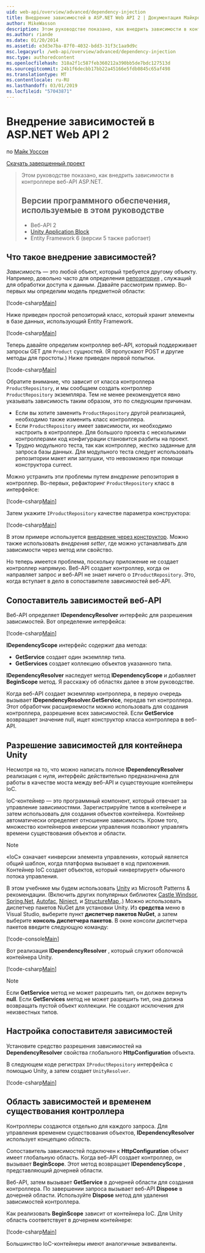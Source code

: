 ```yaml
---
uid: web-api/overview/advanced/dependency-injection
title: Внедрение зависимостей в ASP.NET Web API 2 | Документация Майкрософт
author: MikeWasson
description: Этом руководстве показано, как внедрить зависимости в контроллере веб-API ASP.NET. Версии программного обеспечения, используемые в руководстве Web API 2 Unity Application Block...
ms.author: riande
ms.date: 01/20/2014
ms.assetid: e3d3e7ba-87f0-4032-bdd3-31f3c1aa9d9c
msc.legacyurl: /web-api/overview/advanced/dependency-injection
msc.type: authoredcontent
ms.openlocfilehash: 318a2f1c587feb360212a390bb5de7bdc127513d
ms.sourcegitcommit: 24b1f6decbb17bb22a45166e5fdb0845c65af498
ms.translationtype: MT
ms.contentlocale: ru-RU
ms.lasthandoff: 03/01/2019
ms.locfileid: "57043871"
---
```

<a name="dependency-injection-in-aspnet-web-api-2"></a>Внедрение зависимостей в ASP.NET Web API 2
====================
по [Майк Уоссон](https://github.com/MikeWasson)

[Скачать завершенный проект](http://code.msdn.microsoft.com/ASP-NET-Web-API-Tutorial-468ee148)

> Этом руководстве показано, как внедрить зависимости в контроллере веб-API ASP.NET.
> 
> ## <a name="software-versions-used-in-the-tutorial"></a>Версии программного обеспечения, используемые в этом руководстве
> 
> 
> - Веб-API 2
> - [Unity Application Block](https://www.nuget.org/packages/Unity/)
> - Entity Framework 6 (версии 5 также работает)


## <a name="what-is-dependency-injection"></a>Что такое внедрение зависимостей?

*Зависимость* — это любой объект, который требуется другому объекту. Например, довольно часто для определения [репозитория](http://martinfowler.com/eaaCatalog/repository.html) , служащий для обработки доступа к данным. Давайте рассмотрим пример. Во-первых мы определим модель предметной области:

[!code-csharp[Main](dependency-injection/samples/sample1.cs)]

Ниже приведен простой репозиторий класс, который хранит элементы в базе данных, использующий Entity Framework.

[!code-csharp[Main](dependency-injection/samples/sample2.cs)]

Теперь давайте определим контроллер веб-API, который поддерживает запросы GET для `Product` сущностей. (Я пропускают POST и другие методы для простоты.) Ниже приведен первой попытки.

[!code-csharp[Main](dependency-injection/samples/sample3.cs)]

Обратите внимание, что зависит от класса контроллера `ProductRepository`, и мы сообщаем создать контроллер `ProductRepository` экземпляра. Тем не менее рекомендуется явно указывать зависимость таким образом, это по следующим причинам.

- Если вы хотите заменить `ProductRepository` другой реализацией, необходимо также изменить класс контроллера.
- Если `ProductRepository` имеет зависимости, их необходимо настроить в контроллере. Для большого проекта с несколькими контроллерами код конфигурации становится разбиты на проект.
- Трудно модульного теста, так как контроллер, жестко заданные для запроса базы данных. Для модульного теста следует использовать репозитории макет или заглушки, что невозможно при помощи конструктора currect.

Можно устранить эти проблемы путем *внедрение* репозитория в контроллер. Во-первых, рефакторинг `ProductRepository` класс в интерфейсе:

[!code-csharp[Main](dependency-injection/samples/sample4.cs)]

Затем укажите `IProductRepository` качестве параметра конструктора:

[!code-csharp[Main](dependency-injection/samples/sample5.cs)]

В этом примере используется [внедрение через конструктор](http://www.martinfowler.com/articles/injection.html#FormsOfDependencyInjection). Можно также использовать *внедрения setter*, где можно устанавливать для зависимости через метод или свойство.

Но теперь имеется проблема, поскольку приложение не создает контроллер напрямую. Веб-API создает контроллер, когда он направляет запрос и веб-API не знает ничего о `IProductRepository`. Это, когда вступает в дело в сопоставителе зависимостей веб-API.

## <a name="the-web-api-dependency-resolver"></a>Сопоставитель зависимостей веб-API

Веб-API определяет **IDependencyResolver** интерфейс для разрешения зависимостей. Вот определение интерфейса:

[!code-csharp[Main](dependency-injection/samples/sample6.cs)]

**IDependencyScope** интерфейс содержит два метода:

- **GetService** создает один экземпляр типа.
- **GetServices** создает коллекцию объектов указанного типа.

**IDependencyResolver** наследует метод **IDependencyScope** и добавляет **BeginScope** метод. Я расскажу об областях далее в этом руководстве.

Когда веб-API создает экземпляр контроллера, в первую очередь вызывает **IDependencyResolver.GetService**, передав тип контроллера. Этот обработчик расширяемости можно использовать для создания контроллера, разрешение всех зависимостей. Если **GetService** возвращает значение null, ищет конструктор класса контроллера в веб-API.

## <a name="dependency-resolution-with-the-unity-container"></a>Разрешение зависимостей для контейнера Unity

Несмотря на то, что можно написать полное **IDependencyResolver** реализация с нуля, интерфейс действительно предназначена для работы в качестве моста между веб-API и существующие контейнеры IoC.

IoC-контейнер — это программный компонент, который отвечает за управление зависимостями. Зарегистрируйте типов в контейнере и затем использовать для создания объектов контейнера. Контейнер автоматически определяет отношение зависимость. Кроме того, множество контейнеров инверсии управления позволяют управлять времени существования объектов и области.

> [!NOTE]
> «IoC» означает «инверсии элемента управления», который является общий шаблон, когда платформа вызывает в код приложения. Контейнер IoC создает объектов, который «инвертирует» обычного потока управления.


В этом учебнике мы будем использовать [Unity](https://msdn.microsoft.com/library/ff647202.aspx) из Microsoft Patterns &amp; рекомендации. (Включить других популярных библиотек [Castle Windsor](http://www.castleproject.org/), [Spring.Net](http://www.springframework.net/), [Autofac](https://code.google.com/p/autofac/), [Ninject](http://www.ninject.org/), и [StructureMap ](http://structuremap.github.io/documentation/).) Можно использовать диспетчер пакетов NuGet для установки Unity. Из **средства** меню в Visual Studio, выберите пункт **диспетчер пакетов NuGet**, а затем выберите **консоль диспетчера пакетов**. В окне консоли диспетчера пакетов введите следующую команду:

[!code-console[Main](dependency-injection/samples/sample7.cmd)]

Вот реализация **IDependencyResolver** , который служит оболочкой контейнера Unity.

[!code-csharp[Main](dependency-injection/samples/sample8.cs)]

> [!NOTE]
> Если **GetService** метод не может разрешить тип, он должен вернуть **null**. Если **GetServices** метод не может разрешить тип, она должна возвращать пустой объект коллекции. Не создают исключения для неизвестных типов.


## <a name="configuring-the-dependency-resolver"></a>Настройка сопоставителя зависимостей

Установите средство разрешения зависимостей на **DependencyResolver** свойства глобального **HttpConfiguration** объекта.

В следующем коде регистрах `IProductRepository` интерфейса с помощью Unity, а затем создает `UnityResolver`.

[!code-csharp[Main](dependency-injection/samples/sample9.cs)]

## <a name="dependency-scope-and-controller-lifetime"></a>Область зависимостей и временем существования контроллера

Контроллеры создаются отдельно для каждого запроса. Для управления временем существования объектов, **IDependencyResolver** использует концепцию *область*.

Сопоставитель зависимостей подключен к **HttpConfiguration** объект имеет глобальную область. Когда веб-API создает контроллер, он вызывает **BeginScope**. Этот метод возвращает **IDependencyScope** , представляющий дочерней области.

Веб-API, затем вызывает **GetService** в дочерней области для создания контроллера. По завершении запроса вызывает веб-API **Dispose** в дочерней области. Используйте **Dispose** метод для удаления зависимостей контроллера.

Как реализовать **BeginScope** зависит от контейнера IoC. Для Unity область соответствует в дочернем контейнере:

[!code-csharp[Main](dependency-injection/samples/sample10.cs)]

Большинство IoC-контейнеры имеют аналогичные эквиваленты.
